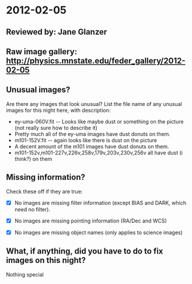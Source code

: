 # 2012-02-05

## Reviewed by:   Jane Glanzer

## Raw image gallery: http://physics.mnstate.edu/feder_gallery/2012-02-05

## Unusual images?

Are there any images that look unusual? List the file name of any unusual images for this night here, with description:

+ ey-uma-060V.fit -- Looks like maybe dust or something on the picture (not really sure how to describe it)
+ Pretty much all of the ey-uma images have dust donuts on them.
+ m101-152V.fit -- again looks like there is dust on the picture
+ A decent amount of the m101 images have dust donuts on them.
+ m101-152v,m101-227v,226v,258v,179v,203v,230v,256v all have dust (i think?) on them



## Missing information?

Check these off if they are true:

- [x] No images are missing filter information (except BIAS and DARK, which need no filter).
- [x] No images are missing pointing information (RA/Dec and WCS)
- [x] No images are missing object names (only applies to science images)


## What, if anything, did you have to do to fix images on this night?

Nothing special
